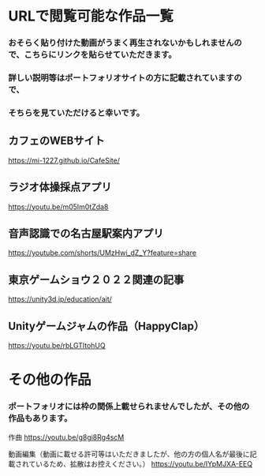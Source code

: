 # URLで閲覧可能な作品一覧
### おそらく貼り付けた動画がうまく再生されないかもしれませんので、こちらにリンクを貼らせていただきます。
### 詳しい説明等はポートフォリオサイトの方に記載されていますので、
### そちらを見ていただけると幸いです。

## カフェのWEBサイト
https://mi-1227.github.io/CafeSite/

## ラジオ体操採点アプリ
https://youtu.be/m05lm0tZda8

## 音声認識での名古屋駅案内アプリ
https://youtube.com/shorts/UMzHwi_dZ_Y?feature=share

## 東京ゲームショウ２０２２関連の記事
https://unity3d.jp/education/ait/

## Unityゲームジャムの作品（HappyClap）
https://youtu.be/rbLGTltohUQ

# その他の作品
### ポートフォリオには枠の関係上載せられませんでしたが、その他の作品もあります。

作曲
https://youtu.be/g8gi8Rg4scM

動画編集（動画に載せる許可等はいただきましたが、他の方の個人名が最後に記載されているため、拡散はお控えください。）
https://youtu.be/IYpMJXA-EEQ
